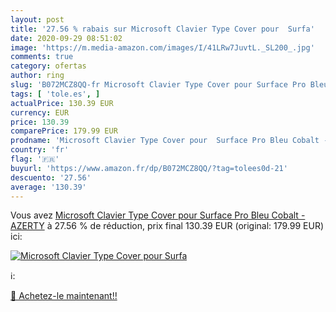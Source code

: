 ```yaml
---
layout: post
title: '27.56 % rabais sur Microsoft Clavier Type Cover pour  Surfa'
date: 2020-09-29 08:51:02
image: 'https://m.media-amazon.com/images/I/41LRw7JuvtL._SL200_.jpg'
comments: true
category: ofertas
author: ring
slug: 'B072MCZ8QQ-fr Microsoft Clavier Type Cover pour Surface Pro Bleu Cobalt...'
tags: [ 'tole.es', ]
actualPrice: 130.39 EUR
currency: EUR
price: 130.39
comparePrice: 179.99 EUR
prodname: 'Microsoft Clavier Type Cover pour  Surface Pro Bleu Cobalt - AZERTY'
country: 'fr'
flag: '🇫🇷'
buyurl: 'https://www.amazon.fr/dp/B072MCZ8QQ/?tag=tolees0d-21'
descuento: '27.56'
average: '130.39'
---
```


Vous avez [Microsoft Clavier Type Cover pour  Surface Pro Bleu Cobalt - AZERTY](https://www.amazon.fr/dp/B072MCZ8QQ/?tag=tolees0d-21)  à  27.56 % de réduction, prix final  130.39 EUR (original: 179.99 EUR) ici:

[![Microsoft Clavier Type Cover pour  Surfa](https://m.media-amazon.com/images/I/41LRw7JuvtL._SL200_.jpg)](https://www.amazon.fr/dp/B072MCZ8QQ/?tag=tolees0d-21)

ℹ️:


[🛒 Achetez-le maintenant!!](https://www.amazon.fr/dp/B072MCZ8QQ/?tag=tolees0d-21)
